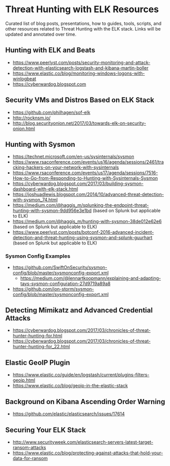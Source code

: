 # Threat Hunting with ELK Resources

Curated list of blog posts, presentations, how to guides, tools, scripts, and other resources related to Threat Hunting with the ELK stack. Links will be updated and annotated over time. 

## Hunting with ELK and Beats
* https://www.peerlyst.com/posts/security-monitoring-and-attack-detection-with-elasticsearch-logstash-and-kibana-martin-boller
* https://www.elastic.co/blog/monitoring-windows-logons-with-winlogbeat
* https://cyberwardog.blogspot.com

## Security VMs and Distros Based on ELK Stack
* https://github.com/philhagen/sof-elk
* http://rocknsm.io/
* http://blog.securityonion.net/2017/03/towards-elk-on-security-onion.html

## Hunting with Sysmon
* https://technet.microsoft.com/en-us/sysinternals/sysmon
* https://www.rsaconference.com/events/us16/agenda/sessions/2461/tracking-hackers-on-your-network-with-sysinternals
* https://www.rsaconference.com/events/us17/agenda/sessions/7516-How-to-Go-from-Responding-to-Hunting-with-Sysinternals-Sysmon
* https://cyberwardog.blogspot.com/2017/03/building-sysmon-dashboard-with-elk-stack.html
* https://joshuadlewis.blogspot.com/2014/10/advanced-threat-detection-with-sysmon_74.html
* https://medium.com/@haggis_m/splunking-the-endpoint-threat-hunting-with-sysmon-9dd956e3e1bd (based on Splunk but applicable to ELK)
* https://medium.com/@haggis_m/hunting-with-sysmon-38de012e62e6 (based on Splunk but applicable to ELK)
* https://www.peerlyst.com/posts/botconf-2016-advanced-incident-detection-and-threat-hunting-using-sysmon-and-splunk-guurhart (based on Splunk but applicable to ELK)

### Sysmon Config Examples
* https://github.com/SwiftOnSecurity/sysmon-config/blob/master/sysmonconfig-export.xml
  * https://medium.com/@lennartkoopmann/explaining-and-adapting-tays-sysmon-configuration-27d9719a89a8
* https://github.com/ion-storm/sysmon-config/blob/master/sysmonconfig-export.xml

## Detecting Mimikatz and Advanced Credential Attacks
* https://cyberwardog.blogspot.com/2017/03/chronicles-of-threat-hunter-hunting-for.html
* https://cyberwardog.blogspot.com/2017/03/chronicles-of-threat-hunter-hunting-for_22.html

## Elastic GeoIP Plugin
* https://www.elastic.co/guide/en/logstash/current/plugins-filters-geoip.html
* https://www.elastic.co/blog/geoip-in-the-elastic-stack

## Background on Kibana Ascending Order Warning
* https://github.com/elastic/elasticsearch/issues/17614

## Securing Your ELK Stack
* http://www.securityweek.com/elasticsearch-servers-latest-target-ransom-attacks
* https://www.elastic.co/blog/protecting-against-attacks-that-hold-your-data-for-ransom
